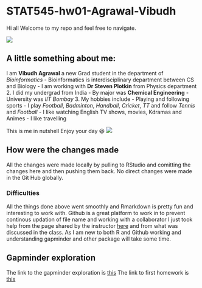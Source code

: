 # STAT545-hw01-Agrawal-Vibudh

 Hi all 
 Welcome to my repo and feel free to navigate. 
 
 ![](https://media.giphy.com/media/11clOWGCHzWG7C/giphy.gif)
 
 ## A little something about me:
 
 I am **Vibudh Agrawal** a new Grad student in the department of *Bioinformatics* 
    - Bioinformatics is interdisciplinary department between CS and Biology
    - I am working with **Dr Steven Plotkin** from Physics department
 2. I did my undergrad from India
    - By major was **Chemical Engineering**
    - University was *IIT Bombay*
 3. My hobbies include
    - Playing and following sports
      - I play *Football*, *Badminton*, *Handball*, *Cricket*, *TT* and follow *Tennis* and *Football*
    - I like watching English TV shows, movies, Kdramas and Animes
    - I like travelling
 
 This is me in nutshell
 Enjoy your day :smiley: 
 ![](https://goo.gl/XpBcS5)
 
 ## How were the changes made
 
 All the changes were made locally by pulling to RStudio and comitting the changes here and then pushing them back. No direct changes were made in the Git Hub globally. 
 
 ### Difficulties
 
 All the things done above went smoothly and Rmarkdown is pretty fun and interesting to work with. 
 Github is a great platform to work in to prevent continous updation of file name and working with a collaborator 
 I just took help from the page shared by the instructor <a href="https://github.com/STAT545-UBC/STAT545-UBC.github.io/blob/master/hw01_sample_readme.md">here</a> and from what was discussed in the class.
 As I am new to both R and Github working and understanding gapminder and other package will take some time. 
 
 ## Gapminder exploration
 
 The link to the gapminder exploration is <a href="https://github.com/vibudh2209/STAT545-hw01-Agrawal-Vibudh/blob/master/hw01_gapminder.md">this</a>
 The link to first homework is [this](https://github.com/vibudh2209/STAT545-hw-Agrawal-Vibudh/tree/master/hw01)
